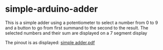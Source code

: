 # simple-arduino-adder
This is a simple adder using a potentiometer to select a number from 0 to 9 and a button to go from first summand to the second to the result. The selected numbers and their sum are displayed on a 7 segment display

The pinout is as displayed:
[simple adder.pdf](https://github.com/user-attachments/files/16714078/simple.adder.pdf)
